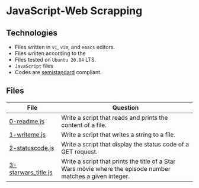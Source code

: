 # JavaScript-Web Scrapping

## Technologies

- Files written in ```vi```, ```vim```, and ```emacs``` editors. 
- Files wriiten according to the 
- Files tested on ```Ubuntu 20.04``` LTS.
- ```JavaScript``` files 
- Codes are [semistandard](https://standardjs.com/rules.html) compliant. 

## Files

| File   | Question |
|--------|------------|
|[0-readme.js](0-readme.js)|Write a script that reads and prints the content of a file.|
|[1-writeme.js](1-writeme.js)|Write a script that writes a string to a file.|
|[2-statuscode.js](2-statuscode.js)|Write a script that display the status code of a GET request.|
|[3-starwars_title.js](3-starwars_title.js)|Write a script that prints the title of a Star Wars movie where the episode number matches a given integer.|
